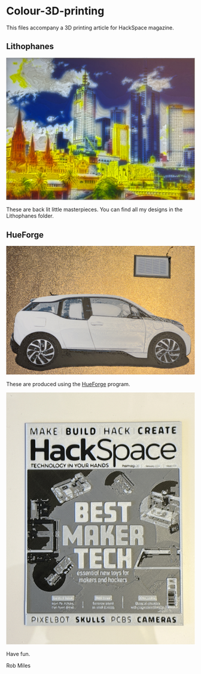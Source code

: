 # Colour-3D-printing
This files accompany a 3D printing article for HackSpace magazine. 
## Lithophanes
![Lithophane of Melbourne](images/Melbourne.jpg)

These are back lit little masterpieces. You can find all my designs in the Lithophanes folder.

## HueForge
![Bmw i3 image](images/i3.jpg)

These are produced using the [HueForge](https://shop.thehueforge.com/) program.

![HackSpace](images/Magazine.jpg)

Have fun.

Rob Miles